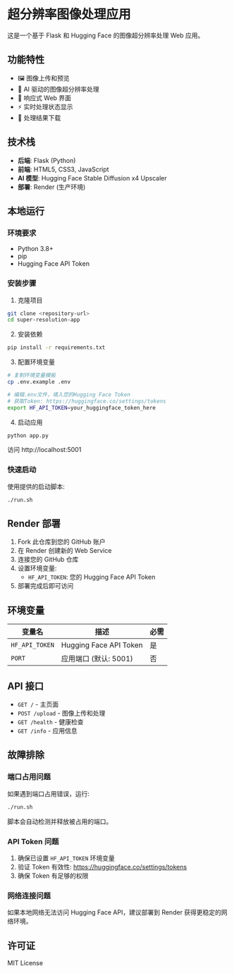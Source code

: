# 超分辨率图像处理应用

这是一个基于 Flask 和 Hugging Face 的图像超分辨率处理 Web 应用。

## 功能特性

- 🖼️ 图像上传和预览
- 🚀 AI 驱动的图像超分辨率处理
- 📱 响应式 Web 界面
- ⚡ 实时处理状态显示
- 💾 处理结果下载

## 技术栈

- **后端**: Flask (Python)
- **前端**: HTML5, CSS3, JavaScript
- **AI 模型**: Hugging Face Stable Diffusion x4 Upscaler
- **部署**: Render (生产环境)

## 本地运行

### 环境要求
- Python 3.8+
- pip
- Hugging Face API Token

### 安装步骤

1. 克隆项目
```bash
git clone <repository-url>
cd super-resolution-app
```

2. 安装依赖
```bash
pip install -r requirements.txt
```

3. 配置环境变量
```bash
# 复制环境变量模板
cp .env.example .env

# 编辑.env文件，填入您的Hugging Face Token
# 获取Token: https://huggingface.co/settings/tokens
export HF_API_TOKEN=your_huggingface_token_here
```

4. 启动应用
```bash
python app.py
```

访问 http://localhost:5001

### 快速启动

使用提供的启动脚本:
```bash
./run.sh
```

## Render 部署

1. Fork 此仓库到您的 GitHub 账户
2. 在 Render 创建新的 Web Service
3. 连接您的 GitHub 仓库
4. 设置环境变量:
   - `HF_API_TOKEN`: 您的 Hugging Face API Token
5. 部署完成后即可访问

## 环境变量

| 变量名 | 描述 | 必需 |
|--------|------|------|
| `HF_API_TOKEN` | Hugging Face API Token | 是 |
| `PORT` | 应用端口 (默认: 5001) | 否 |

## API 接口

- `GET /` - 主页面
- `POST /upload` - 图像上传和处理
- `GET /health` - 健康检查
- `GET /info` - 应用信息

## 故障排除

### 端口占用问题
如果遇到端口占用错误，运行:
```bash
./run.sh
```
脚本会自动检测并释放被占用的端口。

### API Token 问题
1. 确保已设置 `HF_API_TOKEN` 环境变量
2. 验证 Token 有效性: https://huggingface.co/settings/tokens
3. 确保 Token 有足够的权限

### 网络连接问题
如果本地网络无法访问 Hugging Face API，建议部署到 Render 获得更稳定的网络环境。

## 许可证

MIT License